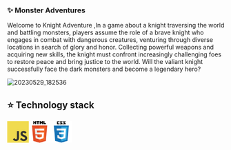 ### ✨ Monster Adventures



Welcome to Knight Adventure ,In a game about a knight traversing the world and battling monsters,
players assume the role of a brave knight who engages in combat with dangerous creatures, 
venturing through diverse locations in search of glory and honor. Collecting powerful weapons and acquiring new skills,
the knight must confront increasingly challenging foes to restore peace and bring justice to the world.
Will the valiant knight successfully face the dark monsters and become a legendary hero?

![20230529_182536]([https://github.com/Psort/Knight-Adventures-Js/assets/106514235/70df4b6d-a2ae-4d69-9dd9-d7f2136842ff](https://github.com/Psort/Knight-Adventures-Js/blob/development/20230529_182536.gif))
## ⭐ Technology stack

<div>
 <img align="left"alt="Java"width="50px"src="https://raw.githubusercontent.com/github/explore/80688e429a7d4ef2fca1e82350fe8e3517d3494d/topics/javascript/javascript.png" /> 
<img align="left"alt="Java"width="50px"src="https://raw.githubusercontent.com/github/explore/80688e429a7d4ef2fca1e82350fe8e3517d3494d/topics/html/html.png" />
<img align="left"alt="Java"width="50px"src="https://raw.githubusercontent.com/github/explore/80688e429a7d4ef2fca1e82350fe8e3517d3494d/topics/css/css.png" />
</div>
